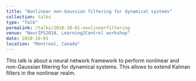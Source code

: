 ```yaml
---
title: "Nonlinear non-Gaussian filtering for dynamical systems"
collection: talks
type: "Talk"
permalink: /talks/2018-10-01-nonlinearfiltering
venue: "NeurIPS2018, Learning2Control workshop"
date: 2018-10-01
location: "Montreal, Canada"
---
```


This talk is about a neural network framework to perform nonlinear and non-Gaussian filtering for dynamical systems. This allows to extend Kalman filters in the nonlinear realm.
